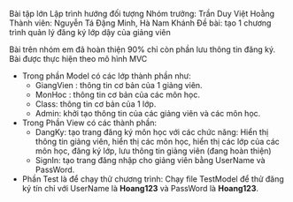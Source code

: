 Bài tập lớn Lập trình hướng đối tượng
Nhóm trưởng: Trần Duy Việt Hoằng
Thành viên: Nguyễn Tá Đặng Minh, Hà Nam Khánh
Đề bài: tạo 1 chương trình quản lý đăng ký lớp dậy của giảng viên

Bài trên nhóm em đã hoàn thiện 90% chỉ còn phần lưu thông tin đăng ký.
Bài được thực hiện theo mô hình MVC 
- Trong phần Model có các lớp thành phần như:
  + GiangVien : thông tin cơ bản của 1 giảng viên.
  + MonHoc : thông tin cơ bản của các môn học.
  + Class: thông tin cơ bản của 1 lớp.
  + Admin: khởi tạo thông tin của các giảng viên và các môn học.
- Trong Phần View có các thành phần:
  + DangKy: tạo trang đăng ký môn học với các chức năng: Hiển thị thông tin giảng viên, hiển thị các môn học, hiển thị các lớp của các môn học, đăng ký lớp, lưu thông tin giảng viên (đang hoàn thiện)
  + SignIn: tạo trang đăng nhập cho giảng viên bằng UserName và PassWord.
- Phần Test là để chạy thử chương trình: Chạy file TestModel để thử đăng ký tín chỉ với UserName là **Hoang123** và PassWord là **Hoang123**. 
